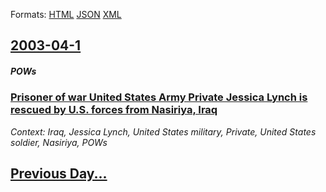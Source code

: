 
Formats: [HTML](2003/04/1/index.html)  [JSON](2003/04/1/index.json)  [XML](2003/04/1/index.xml)  

## [2003-04-1](/news/2003/04/1/index.md)

##### POWs
### [ Prisoner of war United States Army Private Jessica Lynch is rescued by U.S. forces from Nasiriya, Iraq ](/news/2003/04/1/prisoner-of-war-united-states-army-private-jessica-lynch-is-rescued-by-u-s-forces-from-nasiriya-iraq.md)
_Context: Iraq, Jessica Lynch, United States military, Private, United States soldier, Nasiriya, POWs_

## [Previous Day...](/news/2003/03/31/index.md)

